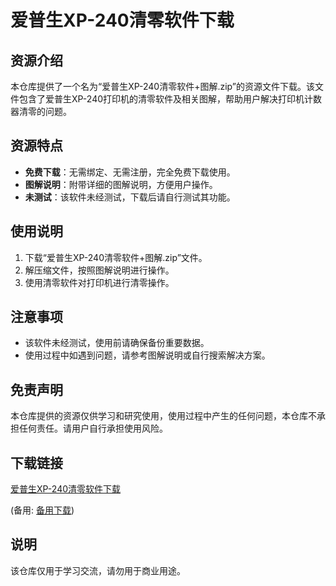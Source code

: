 # 爱普生XP-240清零软件下载

## 资源介绍

本仓库提供了一个名为“爱普生XP-240清零软件+图解.zip”的资源文件下载。该文件包含了爱普生XP-240打印机的清零软件及相关图解，帮助用户解决打印机计数器清零的问题。

## 资源特点

- **免费下载**：无需绑定、无需注册，完全免费下载使用。
- **图解说明**：附带详细的图解说明，方便用户操作。
- **未测试**：该软件未经测试，下载后请自行测试其功能。

## 使用说明

1. 下载“爱普生XP-240清零软件+图解.zip”文件。
2. 解压缩文件，按照图解说明进行操作。
3. 使用清零软件对打印机进行清零操作。

## 注意事项

- 该软件未经测试，使用前请确保备份重要数据。
- 使用过程中如遇到问题，请参考图解说明或自行搜索解决方案。

## 免责声明

本仓库提供的资源仅供学习和研究使用，使用过程中产生的任何问题，本仓库不承担任何责任。请用户自行承担使用风险。

## 下载链接
[爱普生XP-240清零软件下载](https://pan.quark.cn/s/cac30f23053e) 

(备用: [备用下载](https://pan.baidu.com/s/1KomuqyAEeJWxQffSbNOn7w?pwd=1234))

## 说明

该仓库仅用于学习交流，请勿用于商业用途。
